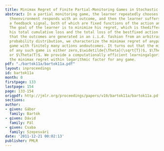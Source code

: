 ```yaml
---
title: Minimax Regret of Finite Partial-Monitoring Games in Stochastic Environments
abstract: In a partial monitoring game, the learner repeatedly chooses an action,
  theenvironment responds with an outcome, and then the learner suffers a loss andreceives
  a feedback signal, both of which are fixed functions of the action andthe outcome.
  The goal of the learner is to minimize his regret, which is thedifference between
  his total cumulative loss and the total loss of the bestfixed action in hindsight.Assuming
  that the outcomes are generated in an i.i.d. fashion from an arbitrary andunknown
  probability distribution, we characterize the minimax regret of anypartial monitoring
  game with finitely many actions andoutcomes. It turns out that the minimax regret
  of any such game is either zero,$\widetilde{\Theta}(\sqrt{T})$, $\Theta(T^{2/3})$,
  or $\Theta(T)$. We provide a computationally efficient learningalgorithm that achieves
  the minimax regret within logarithmic factor for any game.
pdf: "./bartok11a/bartok11a.pdf"
layout: inproceedings
id: bartok11a
month: 0
firstpage: 133
lastpage: 154
page: 133-154
origpdf: http://jmlr.org/proceedings/papers/v19/bartok11a/bartok11a.pdf
sections: 
author:
- given: Gábor
  family: Bartók
- given: Dávid
  family: Pál
- given: Csaba
  family: Szepesvári
date: '2011-12-21 00:02:13'
publisher: PMLR
---
```

